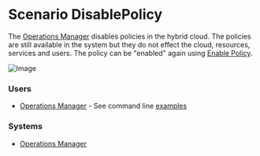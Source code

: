 # Scenario DisablePolicy

The [Operations Manager](Actor-OperationsManager) disables policies in the hybrid cloud. The policies
are still available in the system but they do not effect the cloud, resources, services and users.
The policy can be "enabled" again using [Enable Policy](Scenario-Enable-Policy).

![Image](./UseCases/ManagePolicies/DisablePolicy.png)

### Users

* [Operations Manager](Actor-OperationsManager) - See command line [examples](Actor-OperationsManager.md)

### Systems

* [Operations Manager](SubSystem-OperatonsManager)



